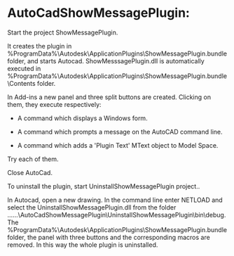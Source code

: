 # AutoCadShowMessagePlugin:


Start the project ShowMessagePlugin.

It creates the plugin in %ProgramData%\Autodesk\ApplicationPlugins\ShowMessagePlugin.bundle folder,
and starts Autocad. ShowMesssagePlugin.dll is automatically executed in %ProgramData%\Autodesk\ApplicationPlugins\ShowMessagePlugin.bundle\Contents folder.

In Add-ins a new panel and three split buttons are created. Clicking on them, they execute respectively:

- A command which displays a Windows form.

- A command which prompts a message on the AutoCAD command line.

- A command which adds a 'Plugin Text' MText object to Model Space.

Try each of them.

Close AutoCad.

To uninstall the plugin, start UninstallShowMessagePlugin project..

In Autocad,  open a new drawing.  In the command line enter NETLOAD and
select the UninstallShowMessagePlugin.dll  from the folder ......\AutoCadShowMessagePlugin\UninstallShowMessagePlugin\bin\debug.
The %ProgramData%\Autodesk\ApplicationPlugins\ShowMessagePlugin.bundle folder, the panel with three buttons and the corresponding macros are removed.  In this way the whole plugin is uninstalled.



